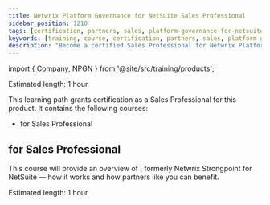 ```yaml
---
title: Netwrix Platform Governance for NetSuite Sales Professional
sidebar_position: 1210
tags: [certification, partners, sales, platform-governance-for-netsuite]
keywords: [training, course, certification, partners, sales, platform governance for netsuite]
description: "Become a certified Sales Professional for Netwrix Platform Governance for NetSuite"
---
```


import { Company, NPGN } from '@site/src/training/products';


Estimated length: 1 hour

This learning path grants <Company /> certification as a Sales Professional for this product.  It contains the following courses:

* <NPGN /> for Sales Professional

## <NPGN /> for Sales Professional

This course will provide an overview of <NPGN />, formerly Netwrix Strongpoint for NetSuite — how it works and how partners like you can benefit.

Estimated length: 1 hour
